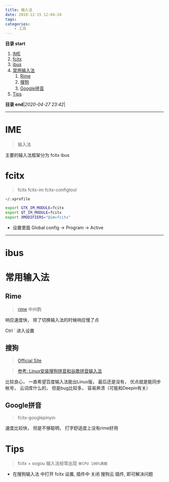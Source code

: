 ```yaml
---
title: 输入法
date: 2018-12-15 12:04:24
tags: 
categories: 
    - 工具
---
```


**目录 start**

1. [IME](#ime)
1. [fcitx](#fcitx)
1. [ibus](#ibus)
1. [常用输入法](#常用输入法)
    1. [Rime](#rime)
    1. [搜狗](#搜狗)
    1. [Google拼音](#google拼音)
1. [Tips](#tips)

**目录 end**|_2020-04-27 23:42_|
****************************************
# IME
> 输入法

主要的输入法框架分为 fcitx ibus

# fcitx 
> fcitx  fcitx-im  fcitx-configtool

`~/.xprofile`
```sh
export GTK_IM_MODULE=fcitx
export QT_IM_MODULE=fcitx
export XMODIFIERS="@im=fcitx"
```

- 设置里面 Global config -> Program -> Active 

************************

# ibus

# 常用输入法
## Rime
> [rime](https://rime.im/)  中州韵 

响应速度快， 除了切换输入法的时候响应慢了点

Ctrl ` 进入设置

## 搜狗
> [Official Site](https://pinyin.sogou.com/linux/)  

> [参考: Linux安装搜狗拼音和谷歌拼音输入法](https://www.jianshu.com/p/429b8f75af2c)

比较良心， 一直希望百度输入法能出Linux版， 最后还是没有， 优点就是能同步帐号， 云词库什么的， 但是bug比较多， 容易奔溃（可能和Deepin有关）

## Google拼音
> fcitx-googlepinyin

速度比较快， 但是不够聪明， 打字舒适度上没有rime好用

# Tips 
> fcitx + sogou 输入法经常出现 `单CPU 100%满载`
- 在搜狗输入法 中打开 fcitx 设置, 插件中 关闭 搜狗云 插件, 即可解决问题
